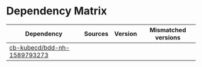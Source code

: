 # Dependency Matrix

Dependency | Sources | Version | Mismatched versions
---------- | ------- | ------- | -------------------
[cb-kubecd/bdd-nh-1589793273](https://github.com/cb-kubecd/bdd-nh-1589793273.git) |  | []() | 
